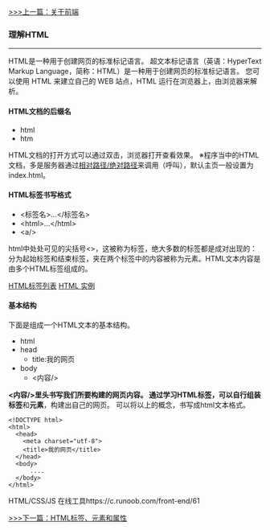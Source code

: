 [>>>上一篇：关于前端](Web_Knowledge/lib/关于前端.md)

### 理解HTML
---

HTML是一种用于创建网页的标准标记语言。
超文本标记语言（英语：HyperText Markup Language，简称：HTML）是一种用于创建网页的标准标记语言。
您可以使用 HTML 来建立自己的 WEB 站点，HTML 运行在浏览器上，由浏览器来解析。

#### HTML文档的后缀名
- html
- htm

HTML文档的打开方式可以通过双击，浏览器打开查看效果。
※程序当中的HTML文档，多是服务器通过[相对路径/绝对路径](https://www.jianshu.com/p/8baf85dc7d42)来调用（呼叫），默认主页一般设置为index.html。

#### HTML标签书写格式
- <标签名>...</标签名>
- &lt;html&gt;...&lt;/html&gt;
- &lt;a/&gt;

html中处处可见的尖括号<>，这被称为标签，绝大多数的标签都是成对出现的：分为起始标签和结束标签，夹在两个标签中的内容被称为元素。HTML文本内容是由多个HTML标签组成的。

[HTML标签列表](https://www.runoob.com/tags/html-reference.html)
[HTML 实例](https://www.runoob.com/html/html-examples.html)


#### 基本结构
下面是组成一个HTML文本的基本结构。
- html
 - head
   - title:我的网页
 - body
   - <内容/>

**<内容/>**里头书写我们所要构建的网页内容。
通过学习HTML标签，可以自行组装**标签**和**元素**，构建出自己的网页。
可以将以上的概念，书写成html文本格式。
```
<!DOCTYPE html>
<html>
  <head>
    <meta charset="utf-8">
    <title>我的网页</title>
  </head>
  <body>
      ....
  </body>
</html>
```

HTML/CSS/JS 在线工具https://c.runoob.com/front-end/61

[>>>下一篇：HTML标签、元素和属性](Web_Knowledge/lib/HTML/HTML标签、元素和属性.md)
